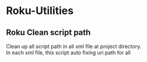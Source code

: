 # Roku-Utilities

## Roku Clean script path
Clean up all script path in all xml file at project directory.   
In each xml file, this script auto fixing uri path for all <script> elements.

### Requirements
python 2.7+

### How to use
In terminal:

- Fix all xml files in project dir
```
python cleanScriptPath.py -p <path-to-roku-project>
```

*Ex:* python cleanScriptPath.py -p /Users/tungnguyen/Projects/Roku/MyFirstRokuProject

- Or just xml files in module dir
```
python cleanScriptPath.py -p <path-to-roku-project> -m <path-to-module>
```

- Or a certain xml file
```
python cleanScriptPath.py -p <path-to-roku-project> -f <path-to-xml-file>
```

- Or combine
```
python cleanScriptPath.py -p <path-to-roku-project> -m <path-to-module> -f <path-to-xml-file>
```

## Roku Install

### How to use
Open install.sh and set up configs

path="path/to/project/dir"   
rokuIP="192.168.x.x"   
rokuName="rokudev"   
rokuPass="xxxx"   

In terminal:
```
sh install.sh
```

Have fun!
